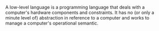 A low-level language is a programming language that deals with a computer's hardware components and constraints. It has no (or only a minute level of) abstraction in reference to a computer and works to manage a computer's operational semantic.
